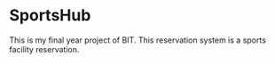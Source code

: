 # SportsHub
This is my final year project of BIT. This reservation system is a sports facility reservation.
